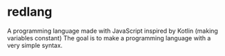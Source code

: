 # redlang
A programming language made with JavaScript inspired by Kotlin (making variables constant)
The goal is to make a programming language with a very simple syntax.
